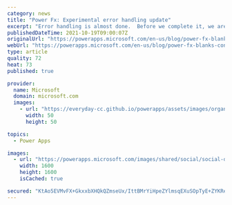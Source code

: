 ```yaml
---
category: news
title: "Power Fx: Experimental error handling update"
excerpt: "Error handling is almost done.  Before we complete it, we are making some small changes to how Blank is handled by the Value functions.  All changes are under the experimental &#8220;Formula-level error management&#8221; switch and will not impact the vast majority of apps.  We are also introducing a"
publishedDateTime: 2021-10-19T09:00:07Z
originalUrl: "https://powerapps.microsoft.com/en-us/blog/power-fx-blanks-conversions-and-errors/"
webUrl: "https://powerapps.microsoft.com/en-us/blog/power-fx-blanks-conversions-and-errors/"
type: article
quality: 72
heat: 73
published: true

provider:
  name: Microsoft
  domain: microsoft.com
  images:
    - url: "https://everyday-cc.github.io/powerapps/assets/images/organizations/microsoft.com-50x50.jpg"
      width: 50
      height: 50

topics:
  - Power Apps

images:
  - url: "https://powerapps.microsoft.com/images/shared/social/social-default-image.png"
    width: 1600
    height: 1600
    isCached: true

secured: "KtAo5EVMvFX+GkxxbXHQkQZmseUx/IttBMrYiHpeZYlmsqEXuSOpTyE+ZYKReu1O86u//JLxYDWQziM/ehJ51yI22qkFjYcOvh15evOvjrnxPJdby/Eg55sKEXylr9/ZWQhM1GyTKnsF1jNOwD1j8bQsIMEjbAX9JXzUUDaAHf4qrzT+SSEhS8Q/VYN7pZYbQ/SxosJNOZjv7X6V+TwnD9RR4YeVP3V8Gn23YsZ332yG9B3KPIVjdStkeiAr1yLk10Y5f38vMOP7fFk3Fbj9wufu1erdzthfJ7wPEpJGsXLra+yEtTQM6t7MUsWDB7InLMqOpZeE/mhwYMFgsuQxEl6/C1Vs/SNHnsJk9ynjpSo=;ZRnH24tJNz+WURlTc2I9eQ=="
---
```


